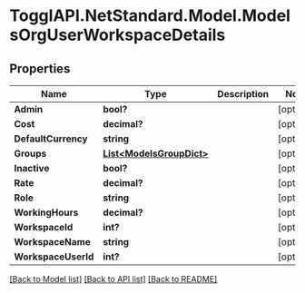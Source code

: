 # TogglAPI.NetStandard.Model.ModelsOrgUserWorkspaceDetails
## Properties

Name | Type | Description | Notes
------------ | ------------- | ------------- | -------------
**Admin** | **bool?** |  | [optional] 
**Cost** | **decimal?** |  | [optional] 
**DefaultCurrency** | **string** |  | [optional] 
**Groups** | [**List&lt;ModelsGroupDict&gt;**](ModelsGroupDict.md) |  | [optional] 
**Inactive** | **bool?** |  | [optional] 
**Rate** | **decimal?** |  | [optional] 
**Role** | **string** |  | [optional] 
**WorkingHours** | **decimal?** |  | [optional] 
**WorkspaceId** | **int?** |  | [optional] 
**WorkspaceName** | **string** |  | [optional] 
**WorkspaceUserId** | **int?** |  | [optional] 

[[Back to Model list]](../README.md#documentation-for-models) [[Back to API list]](../README.md#documentation-for-api-endpoints) [[Back to README]](../README.md)

